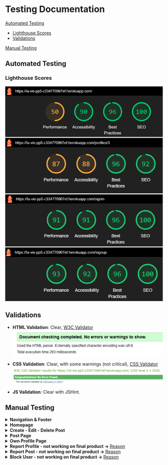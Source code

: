 # Testing Documentation

[Automated Testing](#automated-testing)

- [Lighthouse Scores](#lighthouse-scores)
- [Validations](#validations)

[Manual Testing](#manual-testing)

## Automated Testing

### Lighthouse Scores

![Homepage Lighthouse Score](documentation/scores/homepage_lighthouse.png)
![Profiles Lighthouse Score](documentation/scores/profiles_lighthouse.png)
![SignIn Lighthouse Score](documentation/scores/signin_lighthouse.png)
![SignUp Lighthouse Score](documentation/scores/signup_lighthouse.png)

## Validations

- **HTML Validation**: Clear, [W3C Validator](https://validator.w3.org/)  
  ![Homepage HTML Validation](documentation/scores/html_validator.png)

- **CSS Validation**: Clear, with some warnings (not critical), [CSS Validator](https://jigsaw.w3.org/css-validator/)  
  ![CSS Validation](documentation/scores/css_validator.png)

- **JS Validation**: Clear with JSHint.

## Manual Testing

<details>
    <summary><strong>Navigation & Footer</strong></summary>
    <table>
        <thead>
            <tr>
                <th>Test Name</th>
                <th>Steps</th>
                <th>Expected Result</th>
                <th>Actual Result</th>
                <th>Pass/Fail</th>
            </tr>
        </thead>
        <tbody>
            <tr>
                <td>Home Navigation</td>
                <td>
                    1. Click on the <strong>🏠</strong> link.
                </td>
                <td>User is redirected to the homepage.</td>
                <td>[Same as Expected]</td>
                <td>&#10003;</td>
            </tr>
            <tr>
                <td>Profile Navigation</td>
                <td>
                    1. Click on the <strong>Profile</strong> link.
                </td>
                <td>User is redirected to the profile page.</td>
                <td>[Same as Expected]</td>
                <td>&#10003;</td>
            </tr>
            <tr>
                <td>Sign In Navigation</td>
                <td>
                    1. Click on the <strong>Sign In</strong> link.
                </td>
                <td>User is redirected to the sign-in page.</td>
                <td>[Same as Expected]</td>
                <td>&#10003;</td>
            </tr>
            <tr>
                <td>Sign Up Navigation</td>
                <td>
                    1. Click on the <strong>Sign Up</strong> link.
                </td>
                <td>User is redirected to the sign-up page.</td>
                <td>[Same as Expected]</td>
                <td>&#10003;</td>
            </tr>
            <tr>
                <td>Feed Navigation</td>
                <td>
                    1. Click on the <strong>Feed</strong> link.
                </td>
                <td>User is redirected to the feed page.</td>
                <td>[Same as Expected]</td>
                <td>&#10003;</td>
            </tr>
            <tr>
                <td>Liked Navigation</td>
                <td>
                    1. Click on the <strong>Liked</strong> link.
                </td>
                <td>User is redirected to the liked posts page.</td>
                <td>[Same as Expected]</td>
                <td>&#10003;</td>
            </tr>
            <tr>
                <td>Notifications Panel</td>
                <td>
                    1. Click on the <strong>🔔</strong> bell icon.
                </td>
                <td>Notifications panel opens.</td>
                <td>[Same as Expected]</td>
                <td>&#10003;</td>
            </tr>
            <tr>
                <td>Light/Dark Mode Toggle</td>
                <td>
                    1. Click on the light/dark toggle button.
                </td>
                <td>Page theme toggles between light and dark.</td>
                <td>[Same as Expected]</td>
                <td>&#10003;</td>
            </tr>
            <tr>
                <td>Footer Links</td>
                <td>
                    1. Click on the <strong>My LinkedIn</strong> link.<br>
                    2. Click on the <strong>My GitHub</strong> link.
                </td>
                <td>User is redirected to LinkedIn and GitHub pages in new tabs.</td>
                <td>[Same as Expected]</td>
                <td>&#10003;</td>
            </tr>
        </tbody>
    </table>
    <div style="text-align: center;">
        <div style="display: inline-block; margin: 10px;">
            <img src="documentation/images_gifs/navbar_dark_mobile_nonloggedin.png" alt="Navbar dark mobile non-logged-in" style="max-width: 55%; height: 65px;">
            <img src="documentation/images_gifs/navbar_dark_pc_loggedin.png" alt="Navbar dark PC logged-in" style="max-width: 55%; height: 65px;">
            <img src="documentation/images_gifs/navbar_dark_pc_nonloggedin.png" alt="Navbar dark PC non-logged-in" style="max-width: 55%; height: 65px;">
            <img src="documentation/images_gifs/navbar_light_mobile_loggedin.png" alt="Navbar light mobile logged-in" style="max-width: 55%; height: 65px;">
            <img src="documentation/images_gifs/navbar_light_mobile_nonloggedin.png" alt="Navbar light mobile non-logged-in" style="max-width: 55%; height: 65px;">
            <img src="documentation/images_gifs/navbar_light_pc_loggedin.png" alt="Navbar light PC logged-in" style="max-width: 55%; height: 65px;">
            <img src="documentation/images_gifs/navbar_light_pc_nonloggedin.png" alt="Navbar light PC non-logged-in" style="max-width: 55%; height: 65px;">
        </div>
    </div>
    <div style="text-align: center;">
        <img src="documentation/images_gifs/footer.png" alt="Footer with a text and two icons" style="max-width: 55%; height: auto; margin: 10px;">
    </div>
</details>

<details>
  <summary><strong>Homepage</strong></summary>
  <table>
    <thead>
      <tr>
        <th>Test Name</th>
        <th>Steps</th>
        <th>Expected Result</th>
        <th>Actual Result</th>
        <th>Pass/Fail</th>
      </tr>
    </thead>
    <tbody>
      <tr>
        <td>Homepage Layout</td>
        <td>
          1. Navigate to the homepage.<br>
          2. Ensure the dynamic feed, logo, and buttons are visible.
        </td>
        <td>Homepage displays a feed of posts with a logo and <strong>Add Post</strong> button.</td>
        <td>[Same as Expected]</td>
        <td>&#10003;</td>
      </tr>
      <tr>
        <td>Search Posts Bar</td>
        <td>
          1. Type letters into the <strong>search posts bar</strong>.
        </td>
        <td>Real-time search results are shown for posts and authors.</td>
        <td>[Same as Expected]</td>
        <td>&#10003;</td>
      </tr>
      <tr>
        <td>Most Followed Profiles</td>
        <td>
          1. Check the right sidebar for the list of <strong>most followed profiles</strong>.
        </td>
        <td>The most followed profiles list is displayed, with the option to follow/unfollow.</td>
        <td>[Same as Expected]</td>
        <td>&#10003;</td>
      </tr>
    </tbody>
  </table>
  <div style="text-align: center;">
    <div style="display: inline-block; margin: 10px;">
      <img src="documentation/images_gifs/homepage_dark_mobile.png" alt="Homepage dark mobile" style="max-width: 55%; height: auto;">
      <img src="documentation/images_gifs/homepage_dark_pc.png" alt="Homepage dark PC" style="max-width: 55%; height: auto;">
      <img src="documentation/images_gifs/homepage_light_mobile.png" alt="Homepage light mobile" style="max-width: 55%; height: auto;">
      <img src="documentation/images_gifs/homepage_light_pc.png" alt="Homepage light PC" style="max-width: 55%; height: auto;">
    </div>
  </div>
</details>

<details>
  <summary><strong>Create - Edit - Delete Post</strong></summary>
  <table>
    <thead>
      <tr>
        <th>Test Name</th>
        <th>Steps</th>
        <th>Expected Result</th>
        <th>Actual Result</th>
        <th>Pass/Fail</th>
      </tr>
    </thead>
    <tbody>
      <tr>
        <td>Create Post</td>
        <td>
          1. Click on the <strong>"Upload"</strong> icon.<br>
          2. Upload an image, enter the title and content for the post.<br>
          3. Click <strong>Create</strong> once all fields are filled.
        </td>
        <td>Post is created, and user is redirected to the post page with a success message.</td>
        <td>[Same as Expected]</td>
        <td>&#10003;</td>
      </tr>
      <tr>
        <td>Create Post - Missing Fields</td>
        <td>
          1. Click on the <strong>"Upload"</strong> icon.<br>
          2. Leave one or more fields (image, title, or content) blank.<br>
          3. Try to click <strong>Create</strong>.
        </td>
        <td>The <strong>Create</strong> button remains disabled until all fields are filled.</td>
        <td>[Same as Expected]</td>
        <td>&#10003;</td>
      </tr>
      <tr>
        <td>Edit Post</td>
        <td>
          1. Click on the <strong>More</strong> dropdown on a post.<br>
          2. Select <strong>Edit</strong>.<br>
          3. Modify title, content, and image, then save changes.
        </td>
        <td>Post is updated and changes are reflected on the post page.</td>
        <td>[Same as Expected]</td>
        <td>&#10003;</td>
      </tr>
      <tr>
        <td>Edit Post - Missing Fields</td>
        <td>
          1. Click on the <strong>More</strong> dropdown on a post.<br>
          2. Select <strong>Edit</strong>.<br>
          3. Remove title, content, or image, then try to save changes.
        </td>
        <td>The <strong>Save Changes</strong> button remains disabled until all fields are filled.</td>
        <td>[Same as Expected]</td>
        <td>&#10003;</td>
      </tr>
      <tr>
        <td>Delete Post</td>
        <td>
          1. Click on the <strong>More</strong> dropdown on a post.<br>
          2. Select <strong>Delete</strong>.
        </td>
        <td>Post is removed from the platform and user is redirected to the homepage.</td>
        <td>[Same as Expected]</td>
        <td>&#10003;</td>
      </tr>
    </tbody>
  </table>
  <div style="text-align: center;">
    <img src="documentation/images_gifs/create_post_light_dark.gif" alt="Create, Edit, and Delete Post gif" style="max-width: 55%; height: auto;">
  </div>
</details>

<details>
  <summary><strong>Post Page</strong></summary>
  <table>
    <thead>
      <tr>
        <th>Test Name</th>
        <th>Steps</th>
        <th>Expected Result</th>
        <th>Actual Result</th>
        <th>Pass/Fail</th>
      </tr>
    </thead>
    <tbody>
      <tr>
        <td>View Post Details</td>
        <td>
          1. Navigate to a specific post page.<br>
          2. Check if the post's image, author info, title, and content are displayed.
        </td>
        <td>The full post with image, author info, title, and content should be visible.</td>
        <td>[Same as Expected]</td>
        <td>&#10003;</td>
      </tr>
      <tr>
        <td>Like Post (Logged In User)</td>
        <td>
          1. Ensure the user is logged in.<br>
          2. Click the heart icon to like the post.
        </td>
        <td>The heart icon changes to a filled state, indicating the post is liked.</td>
        <td>[Same as Expected]</td>
        <td>&#10003;</td>
      </tr>
      <tr>
        <td>Like Post (Non-Owner)</td>
        <td>
          1. Ensure the user is logged in.<br>
          2. Attempt to like a post owned by another user.
        </td>
        <td>The post can be liked successfully, provided the user is not the owner.</td>
        <td>[Same as Expected]</td>
        <td>&#10003;</td>
      </tr>
      <tr>
        <td>Report Post</td>
        <td>
          1. Ensure the user is logged in and not the post owner.<br>
          2. Click on the flag icon to report the post.
        </td>
        <td>The post is marked as reported and a confirmation message appears.</td>
        <td>[Same as Expected]</td>
        <td>&#10003;</td>
      </tr>
      <tr>
        <td>Write Comment</td>
        <td>
          1. Ensure the user is logged in.<br>
          2. Type a comment in the "Write your comment..." text area.<br>
          3. Click on the Post button to submit.
        </td>
        <td>The comment is displayed below the post, in chronological order.</td>
        <td>[Same as Expected]</td>
        <td>&#10003;</td>
      </tr>
      <tr>
        <td>Infinite Scroll for Comments</td>
        <td>
          1. Scroll down to the comment section.<br>
          2. Wait for more comments to load.
        </td>
        <td>The comments section should load more comments as the user scrolls.</td>
        <td>[Same as Expected]</td>
        <td>&#10003;</td>
      </tr>
      <tr>
        <td>Delete Comment</td>
        <td>
          1. Ensure the user is logged in.<br>
          2. Click on the "Delete" button next to their own comment.
        </td>
        <td>The comment should be removed from the post.</td>
        <td>[Same as Expected]</td>
        <td>&#10003;</td>
      </tr>
    </tbody>
  </table>
  <div style="text-align: center;">
    <img src="documentation/images_gifs/post_page_light_dark.gif" alt="Post page functionality" style="max-width: 55%; height: auto;">
  </div>
</details>

<details>
  <summary><strong>Own Profile Page</strong></summary>
  <table>
    <thead>
      <tr>
        <th>Test Name</th>
        <th>Steps</th>
        <th>Expected Result</th>
        <th>Actual Result</th>
        <th>Pass/Fail</th>
      </tr>
    </thead>
    <tbody>
      <tr>
        <td>View Profile Information</td>
        <td>
          1. Navigate to the own profile page.<br>
          2. Check if the avatar, username, posts count, followers count, following count, and bio are visible.
        </td>
        <td>All profile details should be displayed as expected.</td>
        <td>[Same as Expected]</td>
        <td>&#10003;</td>
      </tr>
      <tr>
        <td>Click on "Edit Profile"</td>
        <td>
          1. Click on the three dots menu.<br>
          2. Click "Edit Profile".
        </td>
        <td>User is redirected to the profile edit page with fields for avatar and bio.</td>
        <td>[Same as Expected]</td>
        <td>&#10003;</td>
      </tr>
      <tr>
        <td>Change Username</td>
        <td>
          1. Click on the three dots menu.<br>
          2. Click "Change Username".<br>
          3. Enter a new username and click Save.
        </td>
        <td>The username is updated successfully and reflected on the profile page.</td>
        <td>[Same as Expected]</td>
        <td>&#10003;</td>
      </tr>
      <tr>
        <td>Change Password</td>
        <td>
          1. Click on the three dots menu.<br>
          2. Click "Change Password".<br>
          3. Enter a new password and confirm it.<br>
          4. Click Save.
        </td>
        <td>The password is successfully changed.</td>
        <td>[Same as Expected]</td>
        <td>&#10003;</td>
      </tr>
      <tr>
        <td>View Reports</td>
        <td>
          1. Click on the three dots menu.<br>
          2. Click "Reports".
        </td>
        <td>A modal displaying the list of reported users and posts by reported users should appear.</td>
        <td>[Same as Expected]</td>
        <td>&#10003;</td>
      </tr>
      <tr>
        <td>View Blocked Users</td>
        <td>
          1. Click on the three dots menu.<br>
          2. Click "Blocked Users".
        </td>
        <td>A modal displaying the list of blocked users should appear.</td>
        <td>[Same as Expected]</td>
        <td>&#10003;</td>
      </tr>
      <tr>
        <td>View User Posts</td>
        <td>
          1. Scroll down to the "Username's Posts" section.<br>
          2. If posts exist, they should be listed and clickable.
        </td>
        <td>The posts should be visible and clickable, leading to the post's specific page.</td>
        <td>[Same as Expected]</td>
        <td>&#10003;</td>
      </tr>
      <tr>
        <td>No Posts Available</td>
        <td>
          1. Ensure the user has not created any posts.<br>
          2. Navigate to the "Username's Posts" section.
        </td>
        <td>The message "No results found. _Username_ hasn't posted yet." should be displayed.</td>
        <td>[Same as Expected]</td>
        <td>&#10003;</td>
      </tr>
    </tbody>
  </table>
  <div style="text-align: center;">
    <img src="documentation/images_gifs/own_profile_page.gif" alt="Own profile page" style="max-width: 55%; height: auto;">
  </div>
</details>

<details>
<summary><strong>Report Profile - not working on final product -> </strong><a href="https://github.com/Dimitris112/La-Vie-pp5?tab=readme-ov-file#unfixed-bugs">Reason</a></summary>
  <table>
    <thead>
      <tr>
        <th>Test Name</th>
        <th>Steps</th>
        <th>Expected Result</th>
        <th>Actual Result</th>
        <th>Pass/Fail</th>
      </tr>
    </thead>
    <tbody>
      <tr>
        <td>Open Report Modal</td>
        <td>
          1. Click the "Report" button on another user's profile page.
        </td>
        <td>The report modal opens with the profile name and a text area for the reason.</td>
        <td>[Same as Expected]</td>
        <td>&#10003;</td>
      </tr>
      <tr>
        <td>Submit Report</td>
        <td>
          1. Fill in the reason for reporting.<br>
          2. Click "Submit Report".
        </td>
        <td>The report is successfully submitted, and the user is redirected to the reports page.</td>
        <td>[Same as Expected]</td>
        <td>&#10003;</td>
      </tr>
      <tr>
        <td>Cancel Report</td>
        <td>
          1. Click the "Cancel" button on the report modal.
        </td>
        <td>The modal closes and the user returns to the profile page.</td>
        <td>[Same as Expected]</td>
        <td>&#10003;</td>
      </tr>
      <tr>
        <td>Redirect After Submission</td>
        <td>
          1. Submit a report.<br>
          2. Check if the user is redirected to their reports page.
        </td>
        <td>The user is redirected to the reports page, and the "Reported User" block is updated with the new report.</td>
        <td>[Same as Expected]</td>
        <td>&#10003;</td>
      </tr>
      <tr>
        <td>Check Report Status</td>
        <td>
          1. View the newly created report on the user's reports page.
        </td>
        <td>The report appears with a "New" status, as defined in the `STATUS_CHOICES`.</td>
        <td>[Same as Expected]</td>
        <td>&#10003;</td>
      </tr>
    </tbody>
  </table>
  <div style="text-align: center;">
    <img src="documentation/images_gifs/report_profile.png" alt="Report Profile Modal" style="max-width: 55%; height: auto;">
  </div>
</details>

<details>
  <summary><strong>Report Post - not working on final product -> </strong><a href="https://github.com/Dimitris112/La-Vie-pp5?tab=readme-ov-file#unfixed-bugs">Reason</a></strong></summary>
  <table>
    <thead>
      <tr>
        <th>Test Name</th>
        <th>Steps</th>
        <th>Expected Result</th>
        <th>Actual Result</th>
        <th>Pass/Fail</th>
      </tr>
    </thead>
    <tbody>
      <tr>
        <td>Open Report Modal (Not Owner)</td>
        <td>
          1. Navigate to a post on the homepage or post page.<br>
          2. Ensure the post is not owned by the logged-in user.<br>
          3. Click the "flag" icon to report the post.
        </td>
        <td>The report modal opens with the post title, a dropdown menu for reasons, a text area for details, and a confirmation checkbox.</td>
        <td>[Same as Expected]</td>
        <td>&#10003;</td>
      </tr>
      <tr>
        <td>Open Report Modal (Owner)</td>
        <td>
          1. Navigate to a post on the homepage or post page.<br>
          2. Ensure the post is owned by the logged-in user.<br>
          3. Try clicking the "flag" icon to report the post.
        </td>
        <td>The report modal does not open, and an alert/message should notify the user they cannot report their own post.</td>
        <td>[Same as Expected]</td>
        <td>&#10003;</td>
      </tr>
      <tr>
        <td>Submit Report</td>
        <td>
          1. Open the report modal for a post that is not owned by the logged-in user.<br>
          2. Select a reason from the dropdown (e.g., "Harassment").<br>
          3. Enter optional details in the "Details" text area.<br>
          4. Check the confirmation checkbox.<br>
          5. Click "Submit Report".
        </td>
        <td>The report is submitted successfully, the modal closes, and the user is redirected to their "Reports" page. The report is saved with status "New".</td>
        <td>[Same as Expected]</td>
        <td>&#10003;</td>
      </tr>
      <tr>
        <td>Cancel Report</td>
        <td>
          1. Open the report modal for a post.<br>
          2. Click the "Cancel" button.
        </td>
        <td>The modal closes, and the user is returned to the post page without submitting a report.</td>
        <td>[Same as Expected]</td>
        <td>&#10003;</td>
      </tr>
      <tr>
        <td>Check Report Status</td>
        <td>
          1. Submit a report for a post.<br>
          2. Navigate to the "Reports" page.<br>
          3. Verify the newly created report is displayed under the "Posts by Reported Users" section.<br>
          4. Check that the report status is set to "New".
        </td>
        <td>The report is displayed with a "New" status, and the "No posts found for reported users." message is removed if it was the first report.</td>
        <td>[Same as Expected]</td>
        <td>&#10003;</td>
      </tr>
      <tr>
        <td>Verify Reported Post Information</td>
        <td>
          1. Submit a report for a post.<br>
          2. Navigate to the "Reports" page.<br>
          3. Verify that the reported post is correctly listed under "Posts by Reported Users".<br>
          4. Ensure the post's details (title, reason for report) match the report submission.
        </td>
        <td>The report should include the correct post details, including the selected reason for reporting and any additional details provided by the user.</td>
        <td>[Same as Expected]</td>
        <td>&#10003;</td>
      </tr>
    </tbody>
  </table>
  <div style="text-align: center;">
    <img src="documentation/images_gifs/report_post.png" alt="Report Post Modal" style="max-width: 55%; height: auto;">
  </div>
</details>

<details>
  <summary><strong>Block User - not working on final product -> </strong><a href="https://github.com/Dimitris112/La-Vie-pp5?tab=readme-ov-file#unfixed-bugs">Reason</a></strong></summary>
  <table>
    <thead>
      <tr>
        <th>Test Name</th>
        <th>Steps</th>
        <th>Expected Result</th>
        <th>Actual Result</th>
        <th>Pass/Fail</th>
      </tr>
    </thead>
    <tbody>
      <tr>
        <td>Block User</td>
        <td>
          1. Navigate to another user's profile page.<br>
          2. Click the red "Block" button on the profile page.
        </td>
        <td>The blocked user is removed from the feed, and their username appears in the "Blocked Users" section of the logged-in user's profile with the block date and an unblock button.</td>
        <td>[Same as Expected]</td>
        <td>&#10003;</td>
      </tr>
      <tr>
        <td>Blocked User is Removed from Feed</td>
        <td>
          1. Block a user.<br>
          2. Navigate back to the feed or other sections.<br>
          3. Verify the blocked user no longer appears in the feed or other sections.
        </td>
        <td>The blocked user should not be visible anywhere in the feed or app after being blocked.</td>
        <td>[Same as Expected]</td>
        <td>&#10003;</td>
      </tr>
      <tr>
        <td>Blocked User Added to Blocked List</td>
        <td>
          1. Block a user.<br>
          2. Go to the "Blocked Users" section under the profile page.<br>
          3. Check if the blocked user is listed with the correct block date.
        </td>
        <td>The blocked user's name appears in the "Blocked Users" section along with the block date and the "Unblock" button.</td>
        <td>[Same as Expected]</td>
        <td>&#10003;</td>
      </tr>
      <tr>
        <td>Unblock User</td>
        <td>
          1. Go to the "Blocked Users" section.<br>
          2. Click the "Unblock" button next to a blocked user.
        </td>
        <td>The user is removed from the blocked list, their profile becomes visible again in the app, but the follow relationship is not restored automatically.</td>
        <td>[Same as Expected]</td>
        <td>&#10003;</td>
      </tr>
      <tr>
        <td>Check Blocked User After Unblock</td>
        <td>
          1. Unblock a user.<br>
          2. Go to the "Blocked Users" section.<br>
          3. Verify that the blocked user is no longer listed.
        </td>
        <td>The blocked user should no longer appear in the "Blocked Users" section after being unblocked.</td>
        <td>[Same as Expected]</td>
        <td>&#10003;</td>
      </tr>
      <tr>
        <td>Follow Relationship After Unblock</td>
        <td>
          1. Unblock a user.<br>
          2. Check if the follow relationship with the user is automatically restored.
        </td>
        <td>The follow relationship is not restored. The user must manually follow the profile again.</td>
        <td>[Same as Expected]</td>
        <td>&#10003;</td>
      </tr>
      <tr>
        <td>Check Blocked Users Message</td>
        <td>
          1. Visit the "Blocked Users" section before blocking any users.<br>
          2. Verify that the message "No blocked users found." is displayed.
        </td>
        <td>The "No blocked users found." message should appear if no users have been blocked.</td>
        <td>[Same as Expected]</td>
        <td>&#10003;</td>
      </tr>
    </tbody>
  </table>
  <div style="text-align: center;">
    <img src="documentation/images_gifs/block_user.png" alt="Block User Feature" style="max-width: 55%; height: auto;">
  </div>
</details>
